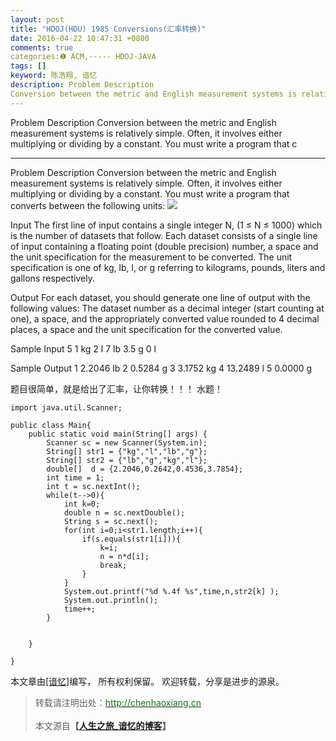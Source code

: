 ```yaml
---
layout: post
title: "HDOJ(HDU) 1985 Conversions(汇率转换)"
date: 2016-04-22 10:47:31 +0800
comments: true
categories:❶ ACM,----- HDOJ-JAVA
tags: []
keyword: 陈浩翔, 谙忆
description: Problem Description 
Conversion between the metric and English measurement systems is relatively simple. Often, it involves either multiplying or dividing by a constant. You must write a program that c 
---
```



Problem Description 
Conversion between the metric and English measurement systems is relatively simple. Often, it involves either multiplying or dividing by a constant. You must write a program that c
<!-- more -->
----------

Problem Description
Conversion between the metric and English measurement systems is relatively simple. Often, it involves either multiplying or dividing by a constant. You must write a program that converts between the following units:
![](http://img.blog.csdn.net/20160422224635703)


 

Input
The first line of input contains a single integer N, (1 ≤ N ≤ 1000) which is the number of datasets that follow.
Each dataset consists of a single line of input containing a floating point (double precision) number, a space and the unit specification for the measurement to be converted. The unit specification is one of kg, lb, l, or g referring to kilograms, pounds, liters and gallons respectively.

 

Output
For each dataset, you should generate one line of output with the following values: The dataset number as a decimal integer (start counting at one), a space, and the appropriately converted value rounded to 4 decimal places, a space and the unit specification for the converted value.


 

Sample Input
5
1 kg
2 l
7 lb
3.5 g
0 l
 

Sample Output
1 2.2046 lb
2 0.5284 g
3 3.1752 kg
4 13.2489 l
5 0.0000 g


题目很简单，就是给出了汇率，让你转换！！！
水题！

```
import java.util.Scanner;

public class Main{
	public static void main(String[] args) {
		Scanner sc = new Scanner(System.in);
		String[] str1 = {"kg","l","lb","g"};
		String[] str2 = {"lb","g","kg","l"};
		double[]  d = {2.2046,0.2642,0.4536,3.7854};
		int time = 1;
		int t = sc.nextInt();
		while(t-->0){
			int k=0;
			double n = sc.nextDouble();
			String s = sc.next();
			for(int i=0;i<str1.length;i++){
				if(s.equals(str1[i])){
					k=i;
					n = n*d[i];
					break;
				}
			}
			System.out.printf("%d %.4f %s",time,n,str2[k] );
			System.out.println();
			time++;
		}
		
		
	}

}

```

本文章由<a href="http://chenhaoxiang.cn/">[谙忆]</a>编写， 所有权利保留。 
欢迎转载，分享是进步的源泉。
<blockquote cite='陈浩翔'>
<p background-color='#D3D3D3'>转载请注明出处：<a href='http://chenhaoxiang.cn'><font color="green">http://chenhaoxiang.cn</font></a><br><br>
本文源自<strong>【<a href='http://chenhaoxiang.cn' target='_blank'>人生之旅_谙忆的博客</a>】</strong></p>
</blockquote>
